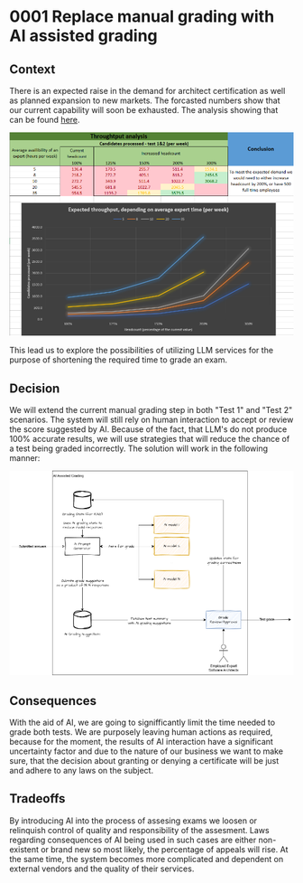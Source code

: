 # 0001 Replace manual grading with AI assisted grading

## Context

There is an expected raise in the demand for architect certification as well as planned expansion to new markets. The forcasted numbers show that our current capability will soon be exhausted.
The analysis showing that can be found [here](../Feasibility%20Analysis.xlsx).  

![Expected throughput](../resources/ADR/ADR0001-throughput.png "Expected throughput")

This lead us to explore the possibilities of utilizing LLM services for the purpose of shortening the required time to grade an exam.

## Decision

We will extend the current manual grading step in both "Test 1" and "Test 2" scenarios. The system will still rely on human interaction to accept or review the score suggested by AI.
Because of the fact, that LLM's do not produce 100% accurate results, we will use strategies that will reduce the chance of a test being graded incorrectly.
The solution will work in the following manner:

![AI assisted grading](../resources/ADR/ADR0001-ai-assisted-grading.png "AI assisted grading")

## Consequences

With the aid of AI, we are going to signifficantly limit the time needed to grade both tests.
We are purposely leaving human actions as required, because for the moment, the results of AI interaction have a significant uncertainty factor
and due to the nature of our business we want to make sure, that the decision about granting or denying a certificate will be just and adhere to any laws on the subject.  

## Tradeoffs

By introducing AI into the process of assesing exams we loosen or relinquish control of quality and responsibility of the assesment.
Laws regarding consequences of AI being used in such cases are either non-existent or brand new so most likely, the percentage of appeals will rise.
At the same time, the system becomes more complicated and dependent on external vendors and the quality of their services.
